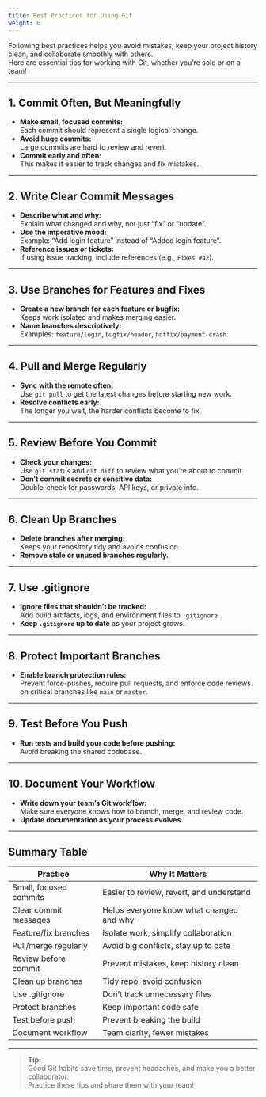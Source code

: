 ```yaml
---
title: Best Practices for Using Git
weight: 6
---
```


Following best practices helps you avoid mistakes, keep your project history clean, and collaborate smoothly with others.  
Here are essential tips for working with Git, whether you’re solo or on a team!

---

## 1. Commit Often, But Meaningfully

- **Make small, focused commits:**  
  Each commit should represent a single logical change.
- **Avoid huge commits:**  
  Large commits are hard to review and revert.
- **Commit early and often:**  
  This makes it easier to track changes and fix mistakes.

---

## 2. Write Clear Commit Messages

- **Describe what and why:**  
  Explain what changed and why, not just “fix” or “update”.
- **Use the imperative mood:**  
  Example: “Add login feature” instead of “Added login feature”.
- **Reference issues or tickets:**  
  If using issue tracking, include references (e.g., `Fixes #42`).

---

## 3. Use Branches for Features and Fixes

- **Create a new branch for each feature or bugfix:**  
  Keeps work isolated and makes merging easier.
- **Name branches descriptively:**  
  Examples: `feature/login`, `bugfix/header`, `hotfix/payment-crash`.

---

## 4. Pull and Merge Regularly

- **Sync with the remote often:**  
  Use `git pull` to get the latest changes before starting new work.
- **Resolve conflicts early:**  
  The longer you wait, the harder conflicts become to fix.

---

## 5. Review Before You Commit

- **Check your changes:**  
  Use `git status` and `git diff` to review what you’re about to commit.
- **Don’t commit secrets or sensitive data:**  
  Double-check for passwords, API keys, or private info.

---

## 6. Clean Up Branches

- **Delete branches after merging:**  
  Keeps your repository tidy and avoids confusion.
- **Remove stale or unused branches regularly.**

---

## 7. Use .gitignore

- **Ignore files that shouldn’t be tracked:**  
  Add build artifacts, logs, and environment files to `.gitignore`.
- **Keep `.gitignore` up to date** as your project grows.

---

## 8. Protect Important Branches

- **Enable branch protection rules:**  
  Prevent force-pushes, require pull requests, and enforce code reviews on critical branches like `main` or `master`.

---

## 9. Test Before You Push

- **Run tests and build your code before pushing:**  
  Avoid breaking the shared codebase.

---

## 10. Document Your Workflow

- **Write down your team’s Git workflow:**  
  Make sure everyone knows how to branch, merge, and review code.
- **Update documentation as your process evolves.**

---

## Summary Table

| Practice                  | Why It Matters                                   |
|---------------------------|--------------------------------------------------|
| Small, focused commits    | Easier to review, revert, and understand         |
| Clear commit messages     | Helps everyone know what changed and why         |
| Feature/fix branches      | Isolate work, simplify collaboration             |
| Pull/merge regularly      | Avoid big conflicts, stay up to date             |
| Review before commit      | Prevent mistakes, keep history clean             |
| Clean up branches         | Tidy repo, avoid confusion                       |
| Use .gitignore            | Don’t track unnecessary files                    |
| Protect branches          | Keep important code safe                         |
| Test before push          | Prevent breaking the build                       |
| Document workflow         | Team clarity, fewer mistakes                     |

---

> **Tip:**  
> Good Git habits save time, prevent headaches, and make you a better collaborator.  
> Practice these tips and share them with your team!